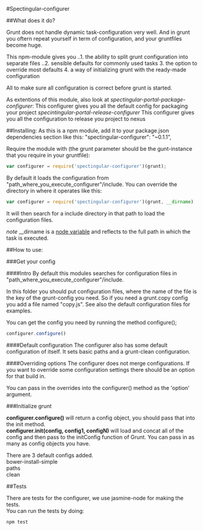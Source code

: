 #Spectingular-configurer

##What does it do?

Grunt does not handle dynamic task-configuration very well. 
And in grunt you oftern repeat yourself in term of configuration, and your gruntfiles become huge.

This npm-module gives you
..1. the ability to split grunt configuration into separate files
..2. sensible defaults for commonly used tasks
3. the option to override most defaults
4. a way of initializing grunt with the ready-made configuration


All to make sure all configuration is correct before grunt is started.

As extentions of this module, also look at
*spectingular-portal-package-configurer*: This configurer gives you all the default config for packaging your project
*specintingular-portal-release-configurer* This configurer gives you all the configuration to release you project to nexus


##Installing:
As this is a npm module, add it to your package.json dependencies section like this:  "spectingular-configurer": "~0.1.1",

Require the module with (the grunt parameter should be the gunt-instance that you require in your gruntfile):  
```javascript
var configurer = require('spectingular-configurer')(grunt);
```

By default it loads the configuration from "path_where_you_execute_configurer"/include. 
You can override the directory in where it operates like this:

```javascript
var configurer = require('spectingular-configurer')(grunt, __dirname)
```

It will then search for a include directory in that path to load the configuration files.

*note* __dirname is a [node variable](https://nodejs.org/api/globals.html#globals_dirname) and reflects to the full path in which the task is executed.

##How to use:

###Get your config

####Intro
By default this modules searches for configuration files in "path_where_you_execute_configurer"/include. 

In this folder you should put configuration files, where the name of the file is the key of the grunt-config you need.
So if you need a grunt.copy config you add a file named "copy.js". See also the default configuration files for examples.

You can get the config you need by running the method configure();
```javascript
configurer.configure()
```

####Default configuration
The configurer also has some default configuration of itself.
It sets basic paths and a grunt-clean configuration. 


####Overriding options
The configurer does not merge configurations. 
If you want to override some configuration settings there should be an option for that build in.
  
You can pass in the overrides into the configurer() method as the 'option' argument.

###Initialize grunt

**configurer.configure()** will return a config object, you should pass that into the init method.  
**configurer.init(config, config1, configN)** will load and concat all of the config and then pass to the initConfig function of Grunt. You can pass in as many as config objects you have.

There are 3 default configs added.  
bower-install-simple  
paths  
clean  

##Tests

There are tests for the configurer, we use jasmine-node for making the tests.  
You can run the tests by doing:
```javascript
npm test
```




